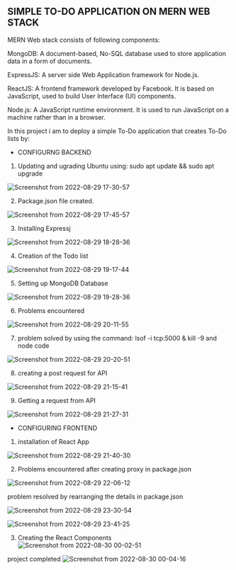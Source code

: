 ## SIMPLE TO-DO APPLICATION ON MERN WEB STACK

MERN Web stack consists of following components:

MongoDB: A document-based, No-SQL database used to store application data in a form of documents.

ExpressJS: A server side Web Application framework for Node.js.

ReactJS: A frontend framework developed by Facebook. It is based on JavaScript, used to build User Interface (UI) components.

Node.js: A JavaScript runtime environment. It is used to run JavaScript on a machine rather than in a browser.

In this project i am to deploy a simple To-Do application that creates To-Do lists by:

* CONFIGURNG BACKEND
1) Updating and ugrading Ubuntu using: sudo apt update && sudo apt upgrade

![Screenshot from 2022-08-29 17-30-57](https://user-images.githubusercontent.com/110517150/187282687-cc946c93-e56d-4eae-8af6-21e58fb07dc5.png)

2) Package.json file created.

![Screenshot from 2022-08-29 17-45-57](https://user-images.githubusercontent.com/110517150/187282525-a772101f-bf78-4dc1-a945-07e6c91b03e4.png)

3) Installing Expressj

![Screenshot from 2022-08-29 18-28-36](https://user-images.githubusercontent.com/110517150/187282438-b7db0265-67b3-41e5-acd3-e7180029074b.png)

4) Creation of the Todo list

![Screenshot from 2022-08-29 19-17-44](https://user-images.githubusercontent.com/110517150/187282179-e0a01416-26e9-4ecd-bff8-9399c6a18eae.png)


5) Setting up MongoDB Database

![Screenshot from 2022-08-29 19-28-36](https://user-images.githubusercontent.com/110517150/187282062-ca0e9bf9-4225-4f75-a55f-6701d71c06fc.png)

6) Problems encountered

![Screenshot from 2022-08-29 20-11-55](https://user-images.githubusercontent.com/110517150/187281867-6cf3c51e-225a-43ed-9115-403731fd1680.png)

7) problem solved by using the command: lsof -i tcp:5000 & kill -9 and node code

![Screenshot from 2022-08-29 20-20-51](https://user-images.githubusercontent.com/110517150/187281562-10bb42b0-cf0e-4ba4-8d7b-012f5a22180b.png)

8) creating a post request for API

![Screenshot from 2022-08-29 21-15-41](https://user-images.githubusercontent.com/110517150/187293224-019ea35a-bf98-43d0-9dc7-e3c38677f624.png)

9) Getting a request from API

![Screenshot from 2022-08-29 21-27-31](https://user-images.githubusercontent.com/110517150/187292286-08303b74-217f-49b2-a517-6bb89e3a1d81.png)

* CONFIGURING FRONTEND
1) installation of React App

![Screenshot from 2022-08-29 21-40-30](https://user-images.githubusercontent.com/110517150/187294931-03145d84-ec4a-4651-92da-f0b7348e0ce4.png)

2) Problems encountered after creating proxy in package.json

![Screenshot from 2022-08-29 22-06-12](https://user-images.githubusercontent.com/110517150/187299267-e6ffdb68-61c4-4793-b5bb-dc0df7084a5f.png)

 problem resolved by rearranging the details in package.json
 
 ![Screenshot from 2022-08-29 23-30-54](https://user-images.githubusercontent.com/110517150/187310429-6c640e5c-02f9-4fe9-8263-c36c2eedb564.png)


![Screenshot from 2022-08-29 23-41-25](https://user-images.githubusercontent.com/110517150/187311484-ef892942-4466-4b9c-bb6b-24a820ff0f42.png)

3) Creating the React Components
![Screenshot from 2022-08-30 00-02-51](https://user-images.githubusercontent.com/110517150/187313818-9943c43d-4c4c-4a67-a48c-4b944ea2f471.png)

project completed
![Screenshot from 2022-08-30 00-04-16](https://user-images.githubusercontent.com/110517150/187313927-0df5a4cd-253f-4348-a56b-99d40d06f291.png)
